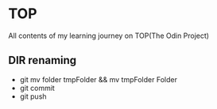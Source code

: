 # TOP
All contents of my learning journey on TOP(The Odin Project)

DIR renaming
-----------
- git mv folder tmpFolder && mv tmpFolder Folder
- git commit
- git push